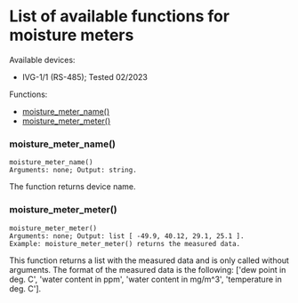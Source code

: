 # List of available functions for moisture meters

Available devices:
- IVG-1/1 (RS-485); Tested 02/2023

Functions:
- [moisture_meter_name()](#moisture_meter_name)<br/>
- [moisture_meter_meter()](#moisture_meter_meter)<br/>

### moisture_meter_name()
```python3
moisture_meter_name()
Arguments: none; Output: string.
```
The function returns device name.
### moisture_meter_meter()
```python3
moisture_meter_meter()
Arguments: none; Output: list [ -49.9, 40.12, 29.1, 25.1 ].
Example: moisture_meter_meter() returns the measured data.
```
This function returns a list with the measured data and is only called without arguments. The format of the measured data is the following: ['dew point in deg. C', 'water content in ppm', 'water content in mg/m^3', 'temperature in deg. C'].<br/>